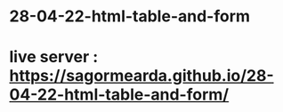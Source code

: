 # 28-04-22-html-table-and-form
# live server : https://sagormearda.github.io/28-04-22-html-table-and-form/
